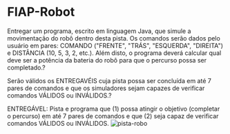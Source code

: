 # FIAP-Robot
Entregar um programa, escrito em linguagem Java, que simule a movimentação do robô dentro desta pista. Os comandos serão dados pelo usuário em pares: COMANDO ("FRENTE", "TRÁS", "ESQUERDA", "DIREITA") e DISTÂNCIA (10, 5, 3, 2, etc.). Além disto, o programa deverá calcular qual deve ser a potência da bateria do robô para que o percurso possa ser completado.?

Serão válidos os ENTREGAVÉIS cuja pista possa ser concluída em até 7 pares de comandos e que os simuladores sejam capazes de verificar comandos VÁLIDOS ou INVÁLIDOS.?

ENTREGÁVEL: Pista e programa que (1) possa atingir o objetivo (completar o percurso) em até 7 pares de comandos e que (2) seja capaz de verificar comandos VÁLIDOS ou INVÁLIDOS.
![pista-robo](https://github.com/Sophia09-pixel/Robot-FIAP/assets/68878547/82bb8fbd-aaac-4821-96a2-c5575ffa659d)
